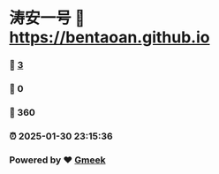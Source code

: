 # 涛安一号 :link: https://bentaoan.github.io 
### :page_facing_up: [3](https://bentaoan.github.io/tag.html) 
### :speech_balloon: 0 
### :hibiscus: 360 
### :alarm_clock: 2025-01-30 23:15:36 
### Powered by :heart: [Gmeek](https://github.com/Meekdai/Gmeek)
